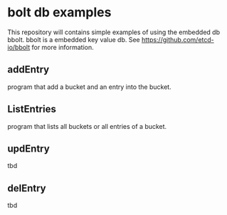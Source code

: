 # bolt db examples
This repository will contains simple examples of using the embedded db bbolt.
bbolt is a embedded key value db. See https://github.com/etcd-io/bbolt for more information.  

## addEntry  
program that add a bucket and an entry into the bucket.  


## ListEntries
program that lists all buckets or all entries of a bucket.  

## updEntry
tbd  

## delEntry
tbd  
